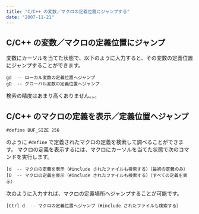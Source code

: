 ```yaml
---
title: "C/C++ の変数／マクロの定義位置にジャンプする"
date: "2007-11-21"
---
```


C/C++ の変数／マクロの定義位置にジャンプ
----

変数にカーソルを当てた状態で、以下のように入力すると、その変数の定義位置にジャンプすることができます。

~~~
gd  -- ローカル変数の定義位置へジャンプ
gD  -- グローバル変数の定義位置へジャンプ
~~~

検索の精度はあまり高くありません。。。


C/C++ のマクロの定義を表示／定義位置へジャンプ
----

~~~
#define BUF_SIZE 256
~~~

のように `#define` で定義されたマクロの定義を検索して調べることができます。
マクロの定義を表示するには、マクロにカーソルを当てた状態で次のコマンドを実行します。

~~~
[d  -- マクロの定義を表示（#include されたファイルも検索する）（最初の定義のみ）
[D  -- マクロの定義を表示（#include されたファイルも検索する）（すべての定義を表示）
~~~

次のように入力すれば、マクロの定義場所へジャンプすることが可能です。

~~~
[Ctrl-d  -- マクロの定義位置へジャンプ（#include されたファイルも検索する）
~~~

